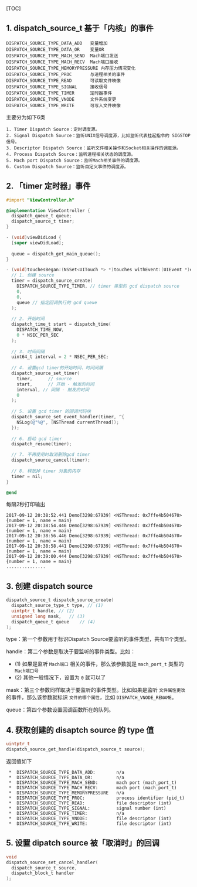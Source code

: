 [TOC]



## 1. dispatch_source_t 基于「内核」的事件

```
DISPATCH_SOURCE_TYPE_DATA_ADD   变量增加
DISPATCH_SOURCE_TYPE_DATA_OR    变量OR
DISPATCH_SOURCE_TYPE_MACH_SEND  Mach端口发送
DISPATCH_SOURCE_TYPE_MACH_RECV  Mach端口接收
DISPATCH_SOURCE_TYPE_MEMORYPRESSURE 内存压力情况变化
DISPATCH_SOURCE_TYPE_PROC       与进程相关的事件
DISPATCH_SOURCE_TYPE_READ       可读取文件映像
DISPATCH_SOURCE_TYPE_SIGNAL     接收信号
DISPATCH_SOURCE_TYPE_TIMER      定时器事件
DISPATCH_SOURCE_TYPE_VNODE      文件系统变更
DISPATCH_SOURCE_TYPE_WRITE      可写入文件映像
```

主要分为如下6类

```
1. Timer Dispatch Source：定时调度源。
2. Signal Dispatch Source：监听UNIX信号调度源，比如监听代表挂起指令的 SIGSTOP信号。
3. Descriptor Dispatch Source：监听文件相关操作和Socket相关操作的调度源。
4. Process Dispatch Source：监听进程相关状态的调度源。
5. Mach port Dispatch Source：监听Mach相关事件的调度源。
6. Custom Dispatch Source：监听自定义事件的调度源。
```



## 2. 「timer 定时器」事件

```objective-c
#import "ViewController.h"

@implementation ViewController {
  dispatch_queue_t queue;
  dispatch_source_t timer;
}

- (void)viewDidLoad {
  [super viewDidLoad];
  
  queue = dispatch_get_main_queue();
}

- (void)touchesBegan:(NSSet<UITouch *> *)touches withEvent:(UIEvent *)event {
  // 1. 创建 source
  timer = dispatch_source_create(
    DISPATCH_SOURCE_TYPE_TIMER, // timer 类型的 gcd dispatch source
    0, 
    0, 
    queue // 指定回调执行的 gcd queue
  );
  
  // 2. 开始时间
  dispatch_time_t start = dispatch_time(
    DISPATCH_TIME_NOW, 
    0 * NSEC_PER_SEC
  );
  
  // 3. 时间间隔
  uint64_t interval = 2 * NSEC_PER_SEC;
  
  // 4. 设置gcd timer的开始时间、时间间隔
  dispatch_source_set_timer(
    timer, 		// source
    start,  	// 开始 - 触发的时间
    interval, // 间隔 - 触发的时间
    0
  );
  
  // 5. 设置 gcd timer 的回调代码块
  dispatch_source_set_event_handler(timer, ^{
    NSLog(@"%@", [NSThread currentThread]);
  });
  
  // 6. 启动 gcd timer
  dispatch_resume(timer);

  // 7. 不再使用时取消删除gcd timer
  dispatch_source_cancel(timer);
  
  // 8. 释放掉 timer 对象的内存
  timer = nil;
}

@end
```

每隔2秒打印输出

```
2017-09-12 20:38:52.441 Demo[3298:67939] <NSThread: 0x7ffe4b504670>{number = 1, name = main}
2017-09-12 20:38:54.446 Demo[3298:67939] <NSThread: 0x7ffe4b504670>{number = 1, name = main}
2017-09-12 20:38:56.446 Demo[3298:67939] <NSThread: 0x7ffe4b504670>{number = 1, name = main}
2017-09-12 20:38:58.441 Demo[3298:67939] <NSThread: 0x7ffe4b504670>{number = 1, name = main}
2017-09-12 20:39:00.444 Demo[3298:67939] <NSThread: 0x7ffe4b504670>{number = 1, name = main}
...............
```



## 3. 创建 dispatch source 

```c
dispatch_source_t dispatch_source_create(
  dispatch_source_type_t type, // (1)
  uintptr_t handle,	// (2)
  unsigned long mask,	// (3)
  dispatch_queue_t queue	// (4)
);	
```

type：第一个参数用于标识Dispatch Source要监听的事件类型，共有11个类型。

handle：第二个参数是取决于要监听的事件类型。比如：

- (1) 如果是监听 `Mach端口` 相关的事件，那么该参数就是 `mach_port_t` 类型的 `Mach端口号`
- (2) 其他一般情况下，设置为 `0` 就可以了

mask：第三个参数同样取决于要监听的事件类型。比如如果是监听 `文件属性更改` 的事件，那么该参数就标识 `文件的哪个属性`，比如 `DISPATCH_VNODE_RENAME`。

queue：第四个参数设置回调函数所在的队列。



## 4. 获取创建的 disaptch source 的 type 值

```c
uintptr_t
dispatch_source_get_handle(dispatch_source_t source);
```

返回值如下

```
 *  DISPATCH_SOURCE_TYPE_DATA_ADD:        n/a
 *  DISPATCH_SOURCE_TYPE_DATA_OR:         n/a
 *  DISPATCH_SOURCE_TYPE_MACH_SEND:       mach port (mach_port_t)
 *  DISPATCH_SOURCE_TYPE_MACH_RECV:       mach port (mach_port_t)
 *  DISPATCH_SOURCE_TYPE_MEMORYPRESSURE   n/a
 *  DISPATCH_SOURCE_TYPE_PROC:            process identifier (pid_t)
 *  DISPATCH_SOURCE_TYPE_READ:            file descriptor (int)
 *  DISPATCH_SOURCE_TYPE_SIGNAL:          signal number (int)
 *  DISPATCH_SOURCE_TYPE_TIMER:           n/a
 *  DISPATCH_SOURCE_TYPE_VNODE:           file descriptor (int)
 *  DISPATCH_SOURCE_TYPE_WRITE:           file descriptor (int)
```



## 5. 设置 dipatch source 被「取消时」的回调

```c
void
dispatch_source_set_cancel_handler(
  dispatch_source_t source,
  dispatch_block_t handler
);
```

